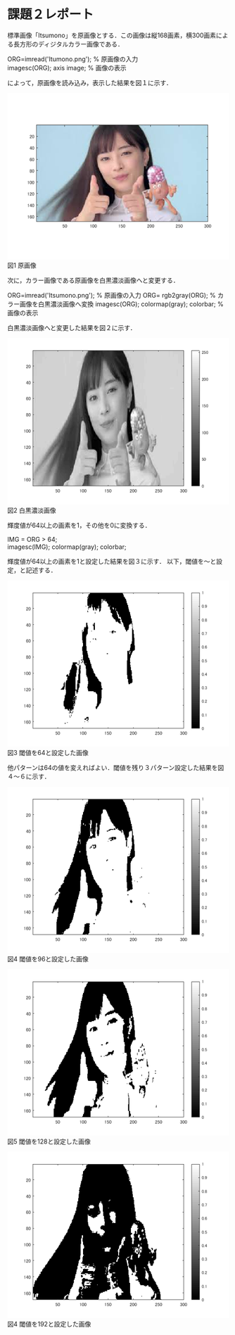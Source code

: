 # 課題２レポート

標準画像「Itsumono」を原画像とする．この画像は縦168画素，横300画素による長方形のディジタルカラー画像である．

ORG=imread('Itumono.png'); % 原画像の入力  
imagesc(ORG); axis image; % 画像の表示

によって，原画像を読み込み，表示した結果を図１に示す．

![原画像](https://github.com/bazefu/lecture_image_processing/blob/master/image/org_img.png?raw=true)  
図1 原画像

次に，カラー画像である原画像を白黒濃淡画像へと変更する．

ORG=imread('Itsumono.png'); % 原画像の入力
ORG= rgb2gray(ORG); % カラー画像を白黒濃淡画像へ変換
imagesc(ORG); colormap(gray); colorbar; % 画像の表示

白黒濃淡画像へと変更した結果を図２に示す．

![原画像](https://github.com/bazefu/lecture_image_processing/blob/master/image/kadai3_1.png?raw=true)  
図2 白黒濃淡画像

輝度値が64以上の画素を1，その他を0に変換する．

IMG = ORG > 64;  
imagesc(IMG); colormap(gray); colorbar;

輝度値が64以上の画素を1と設定した結果を図３に示す．
以下，閾値を～と設定，と記述する．

![原画像](https://github.com/bazefu/lecture_image_processing/blob/master/image/kadai3_2.png?raw=true)  
図3 閾値を64と設定した画像

他パターンは64の値を変えればよい．閾値を残り３パターン設定した結果を図４～６に示す．

![原画像](https://github.com/bazefu/lecture_image_processing/blob/master/image/kadai3_3.png?raw=true)  
図4 閾値を96と設定した画像

![原画像](https://github.com/bazefu/lecture_image_processing/blob/master/image/kadai3_4.png?raw=true)  
図5 閾値を128と設定した画像

![原画像](https://github.com/bazefu/lecture_image_processing/blob/master/image/kadai3_fear.png?raw=true)  
図4 閾値を192と設定した画像
